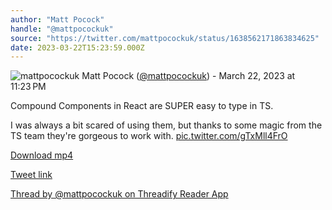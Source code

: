```yaml
---
author: "Matt Pocock"
handle: "@mattpocockuk"
source: "https://twitter.com/mattpocockuk/status/1638562171863834625"
date: 2023-03-22T15:23:59.000Z
---
```


![mattpocockuk](https://pbs.twimg.com/profile_images/1597707219176497153/MTGb1VXu_normal.png)
Matt Pocock ([@mattpocockuk](https://twitter.com/mattpocockuk)) - March 22, 2023 at 11:23 PM

Compound Components in React are SUPER easy to type in TS.

I was always a bit scared of using them, but thanks to some magic from the TS team they're gorgeous to work with. [pic.twitter.com/gTxMll4FrO](https://twitter.com/mattpocockuk/status/1638562171863834625/video/1)

[Download mp4](../videos/mattpocockuk%20-%201638562171863834625.mp4)

[Tweet link](https://twitter.com/mattpocockuk/status/1638562171863834625)

[Thread by @mattpocockuk on Threadify Reader App](https://threadify.productsway.com/thread/1638562171863834625)
